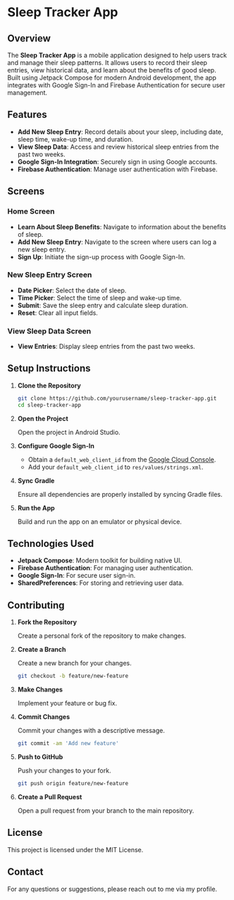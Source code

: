 # Sleep Tracker App

## Overview

The **Sleep Tracker App** is a mobile application designed to help users track and manage their sleep patterns. It allows users to record their sleep entries, view historical data, and learn about the benefits of good sleep. Built using Jetpack Compose for modern Android development, the app integrates with Google Sign-In and Firebase Authentication for secure user management.

## Features

- **Add New Sleep Entry**: Record details about your sleep, including date, sleep time, wake-up time, and duration.
- **View Sleep Data**: Access and review historical sleep entries from the past two weeks.
- **Google Sign-In Integration**: Securely sign in using Google accounts.
- **Firebase Authentication**: Manage user authentication with Firebase.

## Screens

### Home Screen

- **Learn About Sleep Benefits**: Navigate to information about the benefits of sleep.
- **Add New Sleep Entry**: Navigate to the screen where users can log a new sleep entry.
- **Sign Up**: Initiate the sign-up process with Google Sign-In.

### New Sleep Entry Screen

- **Date Picker**: Select the date of sleep.
- **Time Picker**: Select the time of sleep and wake-up time.
- **Submit**: Save the sleep entry and calculate sleep duration.
- **Reset**: Clear all input fields.

### View Sleep Data Screen

- **View Entries**: Display sleep entries from the past two weeks.

## Setup Instructions

1. **Clone the Repository**

   ```sh
   git clone https://github.com/yourusername/sleep-tracker-app.git
   cd sleep-tracker-app
   ```

2. **Open the Project**

   Open the project in Android Studio.

3. **Configure Google Sign-In**

   - Obtain a `default_web_client_id` from the [Google Cloud Console](https://console.cloud.google.com/).
   - Add your `default_web_client_id` to `res/values/strings.xml`.

4. **Sync Gradle**

   Ensure all dependencies are properly installed by syncing Gradle files.

5. **Run the App**

   Build and run the app on an emulator or physical device.

## Technologies Used

- **Jetpack Compose**: Modern toolkit for building native UI.
- **Firebase Authentication**: For managing user authentication.
- **Google Sign-In**: For secure user sign-in.
- **SharedPreferences**: For storing and retrieving user data.

## Contributing

1. **Fork the Repository**

   Create a personal fork of the repository to make changes.

2. **Create a Branch**

   Create a new branch for your changes.

   ```sh
   git checkout -b feature/new-feature
   ```

3. **Make Changes**

   Implement your feature or bug fix.

4. **Commit Changes**

   Commit your changes with a descriptive message.

   ```sh
   git commit -am 'Add new feature'
   ```

5. **Push to GitHub**

   Push your changes to your fork.

   ```sh
   git push origin feature/new-feature
   ```

6. **Create a Pull Request**

   Open a pull request from your branch to the main repository.

## License

This project is licensed under the MIT License.

## Contact

For any questions or suggestions, please reach out to me via my profile.
